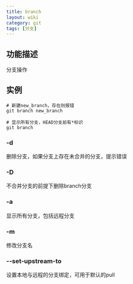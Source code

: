 ```yaml
---
title: branch
layout: wiki
category: git
tags: [分支]
---
```


## 功能描述

分支操作

## 实例

~~~Text
# 新建new_branch，存在则报错
git branch new_branch

# 显示所有分支，HEAD分支前有*标识
git branch
~~~

### -d

删除分支，如果分支上存在未合并的分支，提示错误

### -D

不合并分支的前提下删除branch分支

### -a

显示所有分支，包括远程分支

### -m

修改分支名

### --set-upstream-to

设置本地与远程的分支绑定，可用于默认的pull

